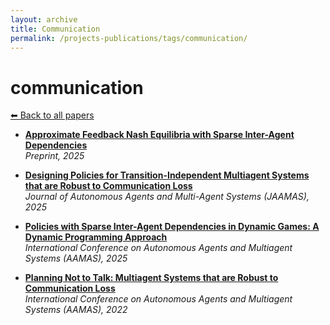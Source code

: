 ```yaml
---
layout: archive
title: Communication
permalink: /projects-publications/tags/communication/
---
```


# communication
[⬅ Back to all papers](../papers/)

- **[Approximate Feedback Nash Equilibria with Sparse Inter-Agent Dependencies](../papers.md)**  
  *Preprint, 2025*

- **[Designing Policies for Transition-Independent Multiagent Systems that are Robust to Communication Loss](../papers.md)**  
  *Journal of Autonomous Agents and Multi-Agent Systems (JAAMAS), 2025*

- **[Policies with Sparse Inter-Agent Dependencies in Dynamic Games: A Dynamic Programming Approach](../papers.md)**  
  *International Conference on Autonomous Agents and Multiagent Systems (AAMAS), 2025*

- **[Planning Not to Talk: Multiagent Systems that are Robust to Communication Loss](../papers.md)**  
  *International Conference on Autonomous Agents and Multiagent Systems (AAMAS), 2022*